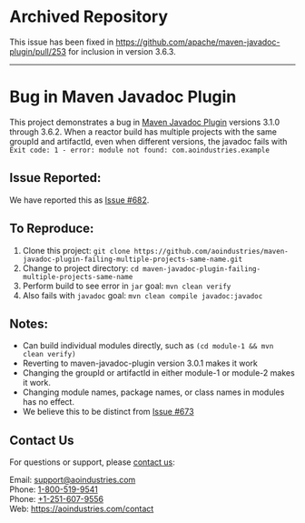 # Archived Repository

This issue has been fixed in https://github.com/apache/maven-javadoc-plugin/pull/253 for inclusion in version 3.6.3.

---

# Bug in Maven Javadoc Plugin
This project demonstrates a bug in [Maven Javadoc Plugin](https://maven.apache.org/plugins/maven-javadoc-plugin/)
versions 3.1.0 through 3.6.2.  When a reactor build has multiple projects with the same groupId and artifactId, even
when different versions, the javadoc fails with `Exit code: 1 - error: module not found: com.aoindustries.example`

## Issue Reported:
We have reported this as [Issue #682](https://issues.apache.org/jira/projects/MJAVADOC/issues/MJAVADOC-682).

## To Reproduce:
1. Clone this project: `git clone https://github.com/aoindustries/maven-javadoc-plugin-failing-multiple-projects-same-name.git`
2. Change to project directory: `cd maven-javadoc-plugin-failing-multiple-projects-same-name`
3. Perform build to see error in `jar` goal: `mvn clean verify`
4. Also fails with `javadoc` goal: `mvn clean compile javadoc:javadoc`

## Notes:
* Can build individual modules directly, such as `(cd module-1 && mvn clean verify)`
* Reverting to maven-javadoc-plugin version 3.0.1 makes it work
* Changing the groupId or artifactId in either module-1 or module-2 makes it work.
* Changing module names, package names, or class names in modules has no effect.
* We believe this to be distinct from [Issue #673](https://issues.apache.org/jira/projects/MJAVADOC/issues/MJAVADOC-673)

## Contact Us
For questions or support, please [contact us](https://aoindustries.com/contact):

Email: [support@aoindustries.com](mailto:support@aoindustries.com)  
Phone: [1-800-519-9541](tel:1-800-519-9541)  
Phone: [+1-251-607-9556](tel:+1-251-607-9556)  
Web: https://aoindustries.com/contact
